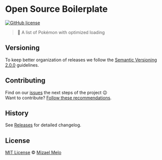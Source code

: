 # Open Source Boilerplate

[![GitHub license](https://img.shields.io/github/license/mizamelo/pokelist-optimized?style=for-the-badge)](https://github.com/mizamelo/pokelist-optimized/blob/master/LICENSE)

> :memo: A list of Pokémon with optimized loading

## Versioning

To keep better organization of releases we follow the [Semantic Versioning 2.0.0](http://semver.org/) guidelines.

## Contributing

Find on our [issues](https://github.com/mizamelo/pokelist-optimized/issues) the next steps of the project :wink:
<br>
Want to contribute? [Follow these recommendations](https://github.com/mizamelo/pokelist-optimized/blob/master/CONTRIBUTING.md).

## History

See [Releases](https://github.com/mizamelo/pokelist-optimized/releases) for detailed changelog.

## License

[MIT License](https://github.com/mizamelo/pokelist-optimized/blob/master/LICENSE) © [Mizael Melo](mailto:mizamelo@gmail.com)
